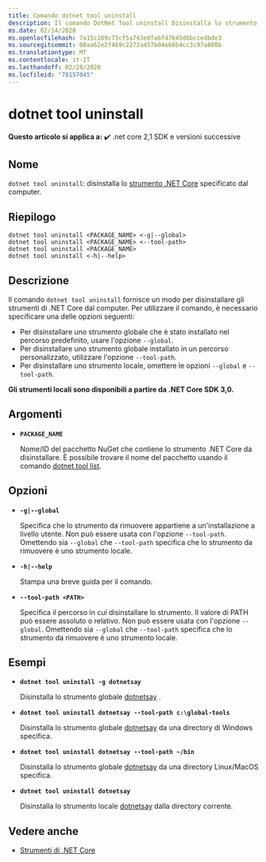 ```yaml
---
title: Comando dotnet tool uninstall
description: Il comando DotNet Tool uninstall Disinstalla lo strumento .NET Core specificato dal computer.
ms.date: 02/14/2020
ms.openlocfilehash: 7a15c169c73cf5a743e0fa6f47645d6bccedbde3
ms.sourcegitcommit: 00aa62e2f469c2272a457b04e66b4cc3c97a800b
ms.translationtype: MT
ms.contentlocale: it-IT
ms.lasthandoff: 02/28/2020
ms.locfileid: "78157045"
---
```

# <a name="dotnet-tool-uninstall"></a>dotnet tool uninstall

**Questo articolo si applica a:** ✔️ .net core 2,1 SDK e versioni successive

## <a name="name"></a>Nome

`dotnet tool uninstall`: disinstalla lo [strumento .NET Core](global-tools.md) specificato dal computer.

## <a name="synopsis"></a>Riepilogo

```dotnetcli
dotnet tool uninstall <PACKAGE_NAME> <-g|--global>
dotnet tool uninstall <PACKAGE_NAME> <--tool-path>
dotnet tool uninstall <PACKAGE_NAME>
dotnet tool uninstall <-h|--help>
```

## <a name="description"></a>Descrizione

Il comando `dotnet tool uninstall` fornisce un modo per disinstallare gli strumenti di .NET Core dal computer. Per utilizzare il comando, è necessario specificare una delle opzioni seguenti:

* Per disinstallare uno strumento globale che è stato installato nel percorso predefinito, usare l'opzione `--global`.
* Per disinstallare uno strumento globale installato in un percorso personalizzato, utilizzare l'opzione `--tool-path`.
* Per disinstallare uno strumento locale, omettere le opzioni `--global` e `--tool-path`.

**Gli strumenti locali sono disponibili a partire da .NET Core SDK 3,0.**

## <a name="arguments"></a>Argomenti

- **`PACKAGE_NAME`**

  Nome/ID del pacchetto NuGet che contiene lo strumento .NET Core da disinstallare. È possibile trovare il nome del pacchetto usando il comando [dotnet tool list](dotnet-tool-list.md).

## <a name="options"></a>Opzioni

- **`-g|--global`**

  Specifica che lo strumento da rimuovere appartiene a un'installazione a livello utente. Non può essere usata con l'opzione `--tool-path`. Omettendo sia `--global` che `--tool-path` specifica che lo strumento da rimuovere è uno strumento locale.

- **`-h|--help`**

  Stampa una breve guida per il comando.

- **`--tool-path <PATH>`**

  Specifica il percorso in cui disinstallare lo strumento. Il valore di PATH può essere assoluto o relativo. Non può essere usata con l'opzione `--global`. Omettendo sia `--global` che `--tool-path` specifica che lo strumento da rimuovere è uno strumento locale.

## <a name="examples"></a>Esempi

- **`dotnet tool uninstall -g dotnetsay`**

  Disinstalla lo strumento globale [dotnetsay](https://www.nuget.org/packages/dotnetsay/) .

- **`dotnet tool uninstall dotnetsay --tool-path c:\global-tools`**

  Disinstalla lo strumento globale [dotnetsay](https://www.nuget.org/packages/dotnetsay/) da una directory di Windows specifica.

- **`dotnet tool uninstall dotnetsay --tool-path ~/bin`**

  Disinstalla lo strumento globale [dotnetsay](https://www.nuget.org/packages/dotnetsay/) da una directory Linux/MacOS specifica.

- **`dotnet tool uninstall dotnetsay`**

  Disinstalla lo strumento locale [dotnetsay](https://www.nuget.org/packages/dotnetsay/) dalla directory corrente.

## <a name="see-also"></a>Vedere anche

- [Strumenti di .NET Core](global-tools.md)
